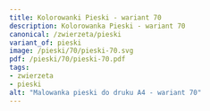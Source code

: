 ```yaml
---
title: Kolorowanki Pieski - wariant 70
description: Kolorowanka Pieski - wariant 70
canonical: /zwierzeta/pieski
variant_of: pieski
image: /pieski/70/pieski-70.svg
pdf: /pieski/70/pieski-70.pdf
tags:
- zwierzeta
- pieski
alt: "Malowanka pieski do druku A4 - wariant 70"
---
```

